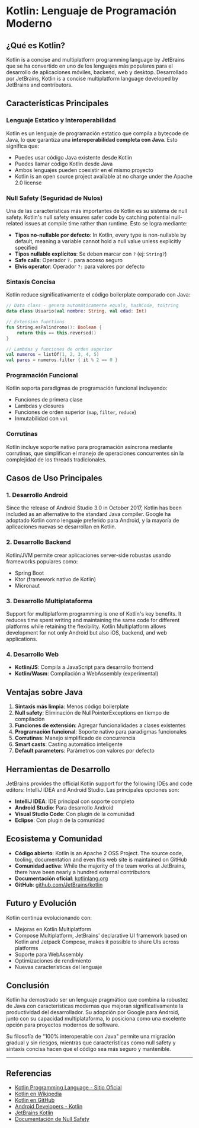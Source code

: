 # Kotlin: Lenguaje de Programación Moderno

## ¿Qué es Kotlin?

Kotlin is a concise and multiplatform programming language by JetBrains que se ha convertido en uno de los lenguajes más populares para el desarrollo de aplicaciones móviles, backend, web y desktop. Desarrollado por JetBrains, Kotlin is a concise multiplatform language developed by JetBrains and contributors.

## Características Principales

### Lenguaje Estatico y Interoperabilidad

Kotlin es un lenguaje de programación estatico que compila a bytecode de Java, lo que garantiza una **interoperabilidad completa con Java**. Esto significa que:

- Puedes usar código Java existente desde Kotlin
- Puedes llamar código Kotlin desde Java
- Ambos lenguajes pueden coexistir en el mismo proyecto
- Kotlin is an open source project available at no charge under the Apache 2.0 license

### Null Safety (Seguridad de Nulos)

Una de las características más importantes de Kotlin es su sistema de null safety. Kotlin's null safety ensures safer code by catching potential null-related issues at compile time rather than runtime. Esto se logra mediante:

- **Tipos no-nullable por defecto**: In Kotlin, every type is non-nullable by default, meaning a variable cannot hold a null value unless explicitly specified
- **Tipos nullable explícitos**: Se deben marcar con `?` (ej: `String?`)
- **Safe calls**: Operador `?.` para acceso seguro
- **Elvis operator**: Operador `?:` para valores por defecto

### Sintaxis Concisa

Kotlin reduce significativamente el código boilerplate comparado con Java:

```kotlin
// Data class - genera automáticamente equals, hashCode, toString
data class Usuario(val nombre: String, val edad: Int)

// Extension functions
fun String.esPalindromo(): Boolean {
    return this == this.reversed()
}

// Lambdas y funciones de orden superior
val numeros = listOf(1, 2, 3, 4, 5)
val pares = numeros.filter { it % 2 == 0 }
```

### Programación Funcional

Kotlin soporta paradigmas de programación funcional incluyendo:

- Funciones de primera clase
- Lambdas y closures
- Funciones de orden superior (`map`, `filter`, `reduce`)
- Inmutabilidad con `val`

### Corrutinas

Kotlin incluye soporte nativo para programación asíncrona mediante corrutinas, que simplifican el manejo de operaciones concurrentes sin la complejidad de los threads tradicionales.

## Casos de Uso Principales

### 1. Desarrollo Android

Since the release of Android Studio 3.0 in October 2017, Kotlin has been included as an alternative to the standard Java compiler. Google ha adoptado Kotlin como lenguaje preferido para Android, y la mayoría de aplicaciones nuevas se desarrollan en Kotlin.

### 2. Desarrollo Backend

Kotlin/JVM permite crear aplicaciones server-side robustas usando frameworks populares como:
- Spring Boot
- Ktor (framework nativo de Kotlin)
- Micronaut

### 3. Desarrollo Multiplataforma

Support for multiplatform programming is one of Kotlin's key benefits. It reduces time spent writing and maintaining the same code for different platforms while retaining the flexibility. Kotlin Multiplatform allows development for not only Android but also iOS, backend, and web applications.

### 4. Desarrollo Web

- **Kotlin/JS**: Compila a JavaScript para desarrollo frontend
- **Kotlin/Wasm**: Compilación a WebAssembly (experimental)

## Ventajas sobre Java

1. **Sintaxis más limpia**: Menos código boilerplate
2. **Null safety**: Eliminación de NullPointerExceptions en tiempo de compilación
3. **Funciones de extensión**: Agregar funcionalidades a clases existentes
4. **Programación funcional**: Soporte nativo para paradigmas funcionales
5. **Corrutinas**: Manejo simplificado de concurrencia
6. **Smart casts**: Casting automático inteligente
7. **Default parameters**: Parámetros con valores por defecto

## Herramientas de Desarrollo

JetBrains provides the official Kotlin support for the following IDEs and code editors: IntelliJ IDEA and Android Studio. Las principales opciones son:

- **IntelliJ IDEA**: IDE principal con soporte completo
- **Android Studio**: Para desarrollo Android
- **Visual Studio Code**: Con plugin de la comunidad
- **Eclipse**: Con plugin de la comunidad

## Ecosistema y Comunidad

- **Código abierto**: Kotlin is an Apache 2 OSS Project. The source code, tooling, documentation and even this web site is maintained on GitHub
- **Comunidad activa**: While the majority of the team works at JetBrains, there have been nearly a hundred external contributors
- **Documentación oficial**: [kotlinlang.org](https://kotlinlang.org)
- **GitHub**: [github.com/JetBrains/kotlin](https://github.com/JetBrains/kotlin)

## Futuro y Evolución

Kotlin continúa evolucionando con:
- Mejoras en Kotlin Multiplatform
- Compose Multiplatform, JetBrains' declarative UI framework based on Kotlin and Jetpack Compose, makes it possible to share UIs across platforms
- Soporte para WebAssembly
- Optimizaciones de rendimiento
- Nuevas características del lenguaje

## Conclusión

Kotlin ha demostrado ser un lenguaje pragmático que combina la robustez de Java con características modernas que mejoran significativamente la productividad del desarrollador. Su adopción por Google para Android, junto con su capacidad multiplataforma, lo posiciona como una excelente opción para proyectos modernos de software.

Su filosofía de "100% interoperable con Java" permite una migración gradual y sin riesgos, mientras que características como null safety y sintaxis concisa hacen que el código sea más seguro y mantenible.

---

## Referencias

- [Kotlin Programming Language - Sitio Oficial](https://kotlinlang.org/)
- [Kotlin en Wikipedia](https://en.wikipedia.org/wiki/Kotlin_(programming_language))
- [Kotlin en GitHub](https://github.com/JetBrains/kotlin)
- [Android Developers - Kotlin](https://developer.android.com/kotlin)
- [JetBrains Kotlin](https://www.jetbrains.com/opensource/kotlin/)
- [Documentación de Null Safety](https://kotlinlang.org/docs/null-safety.html)
